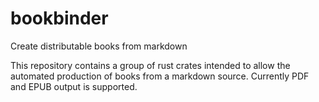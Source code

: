 # bookbinder
Create distributable books from markdown

This repository contains a group of rust crates intended to allow the automated production of books from a markdown source. Currently PDF and EPUB output is supported.
